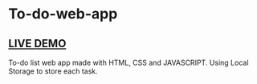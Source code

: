 # To-do-web-app
## [LIVE DEMO](https://thelaucha.github.io/To-do-web-app/)
To-do list web app made with HTML, CSS and JAVASCRIPT. Using Local Storage to store each task.
